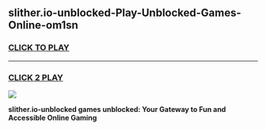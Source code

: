 
## slither.io-unblocked-Play-Unblocked-Games-Online-om1sn
<h3>
<a href="https://premium76.site?title=slither.io-unblocked&ref=25A">CLICK TO PLAY</a></h3>
<hr>

<h3>
<a href="https://premium76.site?title=slither.io-unblocked&ref=25A">CLICK 2 PLAY</a>
  
</h3>

<a href="https://premium76.site?title=slither.io-unblocked&ref=25A"><img src="https://clearcache.store/games.png"></a>


**slither.io-unblocked games unblocked: Your Gateway to Fun and Accessible Online Gaming**
